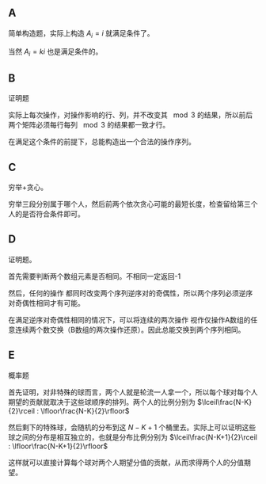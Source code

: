 ## A

简单构造题，实际上构造 $A_i=i$ 就满足条件了。

当然 $A_i=ki$ 也是满足条件的。

## B

证明题

实际上每次操作，对操作影响的行、列，并不改变其 $\mod 3$ 的结果，所以前后两个矩阵必须每行每列 $\mod 3$ 的结果都一致才行。

在满足这个条件的前提下，总能构造出一个合法的操作序列。

## C

穷举+贪心。

穷举三段分别属于哪个人，然后前两个依次贪心可能的最短长度，检查留给第三个人的是否符合条件即可。

## D

证明题。

首先需要判断两个数组元素是否相同。不相同一定返回-1

然后，任何的操作 都同时改变两个序列逆序对的奇偶性，所以两个序列必须逆序对奇偶性相同才有可能。

在满足逆序对奇偶性相同的情况下，可以将连续的两次操作 视作仅操作A数组的任意连续两个数交换（B数组的两次操作还原）。因此总能交换到两个序列相同。

## E

概率题

首先证明，对非特殊的球而言，两个人就是轮流一人拿一个，所以每个球对每个人期望的贡献就取决于这些球顺序的排列。两个人的比例分别为 $\lceil\frac{N-K}{2}\rceil : \lfloor\frac{N-K}{2}\rfloor$

然后剩下的特殊球，会随机的分布到这 $N-K+1$ 个桶里去。实际上可以证明这些球之间的分布是相互独立的，也就是分布比例分别为 $\lceil\frac{N-K+1}{2}\rceil : \lfloor\frac{N-K+1}{2}\rfloor$

这样就可以直接计算每个球对两个人期望分值的贡献，从而求得两个人的分值期望。

